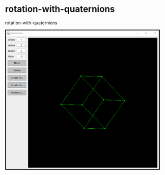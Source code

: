 # rotation-with-quaternions
 rotation-with-quaternions

![alt text](https://github.com/BjoernLuig/rotation-with-quaternions/blob/main/example.PNG?raw=true)
